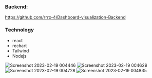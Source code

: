 ### Backend: 
https://github.com/rrrx-4/Dashboard-visualization-Backend

### Technology
* react
* rechart
* Tailwind
* Nodejs



![Screenshot 2023-02-19 004446](https://user-images.githubusercontent.com/69399883/220701122-03bca79d-2ff4-46f1-9bc7-66682e0bab24.png)
![Screenshot 2023-02-19 004629](https://user-images.githubusercontent.com/69399883/220701142-0ed26d11-8677-4ab4-ad80-d5b77514ca4c.png)
![Screenshot 2023-02-19 004728](https://user-images.githubusercontent.com/69399883/220701153-546784e3-0dfd-417c-afe4-181e1a356ee3.png)
![Screenshot 2023-02-19 004835](https://user-images.githubusercontent.com/69399883/220701166-33ef3e71-e00f-4f84-b159-faa29c6bcd79.png)
